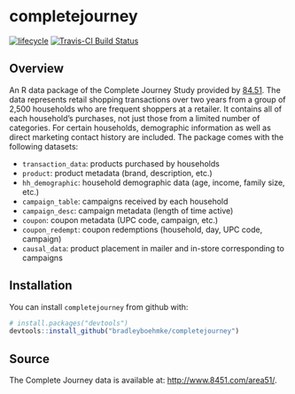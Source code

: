 
<!-- README.md is generated from README.Rmd. Please edit that file -->

# completejourney

[![lifecycle](https://img.shields.io/badge/lifecycle-maturing-brightgreen.svg)](https://www.tidyverse.org/lifecycle/#stable)
[![Travis-CI Build
Status](https://travis-ci.org/bradleyboehmke/completejourney.svg?branch=master)](https://travis-ci.org/bradleyboehmke/completejourney)

## Overview

An R data package of the Complete Journey Study provided by
[84.51](http://www.8451.com). The data represents retail shopping
transactions over two years from a group of 2,500 households who are
frequent shoppers at a retailer. It contains all of each household’s
purchases, not just those from a limited number of categories. For
certain households, demographic information as well as direct marketing
contact history are included. The package comes with the following
datasets:

  - `transaction_data`: products purchased by households
  - `product`: product metadata (brand, description, etc.)
  - `hh_demographic`: household demographic data (age, income, family
    size, etc.)
  - `campaign_table`: campaigns received by each household
  - `campaign_desc`: campaign metadata (length of time active)
  - `coupon`: coupon metadata (UPC code, campaign, etc.)
  - `coupon_redempt`: coupon redemptions (household, day, UPC code,
    campaign)
  - `causal_data`: product placement in mailer and in-store
    corresponding to campaigns

## Installation

You can install `completejourney` from github with:

``` r
# install.packages("devtools")
devtools::install_github("bradleyboehmke/completejourney")
```

## Source

The Complete Journey data is available at:
<http://www.8451.com/area51/>.
